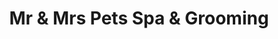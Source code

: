 ---
title: "Mr & Mrs Pets Spa & Grooming"
url: /north-miami-beach/mr-und-mrs-pets-spa-und-grooming/
shop: Tiersalon
---